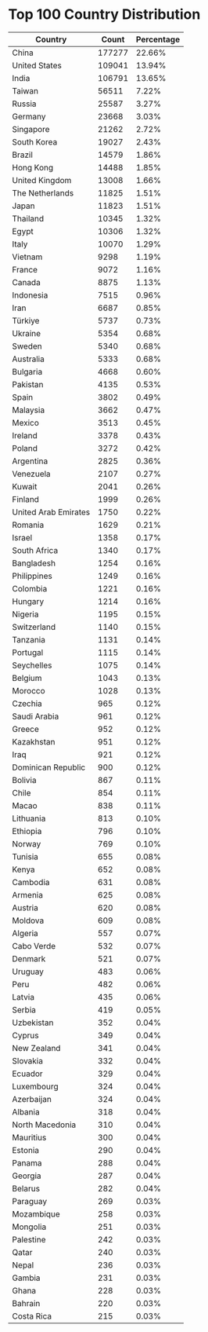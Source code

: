 # Top 100 Country Distribution
| Country | Count | Percentage |
|----|----|----|
| China | 177277 | 22.66% |
| United States | 109041 | 13.94% |
| India | 106791 | 13.65% |
| Taiwan | 56511 | 7.22% |
| Russia | 25587 | 3.27% |
| Germany | 23668 | 3.03% |
| Singapore | 21262 | 2.72% |
| South Korea | 19027 | 2.43% |
| Brazil | 14579 | 1.86% |
| Hong Kong | 14488 | 1.85% |
| United Kingdom | 13008 | 1.66% |
| The Netherlands | 11825 | 1.51% |
| Japan | 11823 | 1.51% |
| Thailand | 10345 | 1.32% |
| Egypt | 10306 | 1.32% |
| Italy | 10070 | 1.29% |
| Vietnam | 9298 | 1.19% |
| France | 9072 | 1.16% |
| Canada | 8875 | 1.13% |
| Indonesia | 7515 | 0.96% |
| Iran | 6687 | 0.85% |
| Türkiye | 5737 | 0.73% |
| Ukraine | 5354 | 0.68% |
| Sweden | 5340 | 0.68% |
| Australia | 5333 | 0.68% |
| Bulgaria | 4668 | 0.60% |
| Pakistan | 4135 | 0.53% |
| Spain | 3802 | 0.49% |
| Malaysia | 3662 | 0.47% |
| Mexico | 3513 | 0.45% |
| Ireland | 3378 | 0.43% |
| Poland | 3272 | 0.42% |
| Argentina | 2825 | 0.36% |
| Venezuela | 2107 | 0.27% |
| Kuwait | 2041 | 0.26% |
| Finland | 1999 | 0.26% |
| United Arab Emirates | 1750 | 0.22% |
| Romania | 1629 | 0.21% |
| Israel | 1358 | 0.17% |
| South Africa | 1340 | 0.17% |
| Bangladesh | 1254 | 0.16% |
| Philippines | 1249 | 0.16% |
| Colombia | 1221 | 0.16% |
| Hungary | 1214 | 0.16% |
| Nigeria | 1195 | 0.15% |
| Switzerland | 1140 | 0.15% |
| Tanzania | 1131 | 0.14% |
| Portugal | 1115 | 0.14% |
| Seychelles | 1075 | 0.14% |
| Belgium | 1043 | 0.13% |
| Morocco | 1028 | 0.13% |
| Czechia | 965 | 0.12% |
| Saudi Arabia | 961 | 0.12% |
| Greece | 952 | 0.12% |
| Kazakhstan | 951 | 0.12% |
| Iraq | 921 | 0.12% |
| Dominican Republic | 900 | 0.12% |
| Bolivia | 867 | 0.11% |
| Chile | 854 | 0.11% |
| Macao | 838 | 0.11% |
| Lithuania | 813 | 0.10% |
| Ethiopia | 796 | 0.10% |
| Norway | 769 | 0.10% |
| Tunisia | 655 | 0.08% |
| Kenya | 652 | 0.08% |
| Cambodia | 631 | 0.08% |
| Armenia | 625 | 0.08% |
| Austria | 620 | 0.08% |
| Moldova | 609 | 0.08% |
| Algeria | 557 | 0.07% |
| Cabo Verde | 532 | 0.07% |
| Denmark | 521 | 0.07% |
| Uruguay | 483 | 0.06% |
| Peru | 482 | 0.06% |
| Latvia | 435 | 0.06% |
| Serbia | 419 | 0.05% |
| Uzbekistan | 352 | 0.04% |
| Cyprus | 349 | 0.04% |
| New Zealand | 341 | 0.04% |
| Slovakia | 332 | 0.04% |
| Ecuador | 329 | 0.04% |
| Luxembourg | 324 | 0.04% |
| Azerbaijan | 324 | 0.04% |
| Albania | 318 | 0.04% |
| North Macedonia | 310 | 0.04% |
| Mauritius | 300 | 0.04% |
| Estonia | 290 | 0.04% |
| Panama | 288 | 0.04% |
| Georgia | 287 | 0.04% |
| Belarus | 282 | 0.04% |
| Paraguay | 269 | 0.03% |
| Mozambique | 258 | 0.03% |
| Mongolia | 251 | 0.03% |
| Palestine | 242 | 0.03% |
| Qatar | 240 | 0.03% |
| Nepal | 236 | 0.03% |
| Gambia | 231 | 0.03% |
| Ghana | 228 | 0.03% |
| Bahrain | 220 | 0.03% |
| Costa Rica | 215 | 0.03% |
